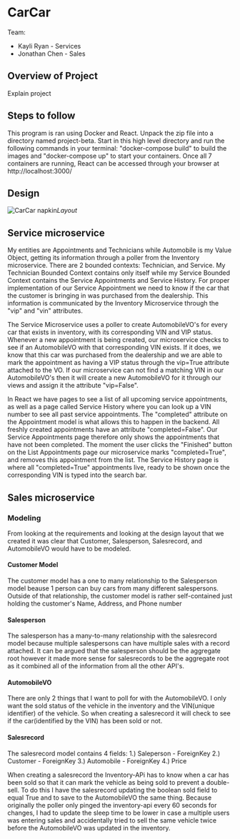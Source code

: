 # CarCar

Team:
* Kayli Ryan - Services
* Jonathan Chen - Sales

## Overview of Project
Explain project


## Steps to follow
This program is ran using Docker and React. Unpack the zip file into a directory named project-beta. Start in this high level directory and run the following commands in your terminal:  "docker-compose build" to build the images and "docker-compose up" to start your containers. Once all 7 containers are running, React can be accessed through your browser at http://localhost:3000/

## Design
![CarCar napkin](Resources/layout1.png)*Layout*

## Service microservice
My entities are Appointments and Technicians while Automobile is my Value Object, getting its information through a poller from the Inventory microservice.
There are 2 bounded contexts: Technician, and Service. My Technician Bounded Context contains only itself while my Service Bounded Context contains the Service Appointments and Service History. For proper implementation of our Service Appointment we need to know if the car that the customer is bringing in was purchased from the dealership. This information is communicated by the Inventory Microservice through the "vip" and "vin" attributes. 


The Service Microservice uses a poller to  create AutomobileVO's for every car that exists in inventory, with its corresponding VIN and VIP status. Whenever a new appointment is being created, our microservice checks to see if an AutomobileVO with that corresponding VIN exists. If it does, we know that this car was purchased from the dealership and we are able to mark the appointment as having a VIP status through the vip=True attribute attached to the VO. If our microservice can not find a matching VIN in our AutomobileVO's then it will create a new AutomobileVO for it through our views and assign it the attribute "vip=False". 


In React we have pages to see a list of all upcoming service appointments, as well as a page called Service History where you can look up a VIN number to see all past service appointments. The "completed" attribute on the Appointment model is what allows this to happen in the backend. All freshly created appointments have an attribute "completed=False". Our Service Appointments page therefore only shows the appointments that have not been completed. The moment the user clicks the "Finished" button on the List Appointments page our microservice marks "completed=True", and removes this appointment from the list. The Service History page is where all "completed=True" appointments live, ready to be shown once the corresponding VIN is typed into the search bar. 

## Sales microservice
### Modeling
From looking at the requirements and looking at the design layout that we created it was clear that Customer, Salesperson, Salesrecord, and AutomobileVO would have to be modeled. 

#### Customer Model
The customer model has a one to many relationship to the Salesperson model beause 1 person can buy cars from many different salespersons. Outside of that relationship, the customer model is rather self-contained just holding the customer's Name, Address, and Phone number

#### Salesperson
The salesperson has a many-to-many relationship with the salesrecord model because multiple salespersons can have multiple sales with a record attached. It can be argued that the salesperson should be the aggregate root however it made more sense for salesrecords to be the aggregate root as it combined all of the information from all the other API's. 

#### AutomobileVO
There are only 2 things that I want to poll for with the AutomobileVO. I only want the sold status of the vehicle in the inventory and the VIN(unique identifier) of the vehicle. So when creating a salesrecord it will check to see if the car(identified by the VIN) has been sold or not.

#### Salesrecord
The salesrecord model contains 4 fields:
1.) Saleperson - ForeignKey
2.) Customer - ForeignKey
3.) Automobile - ForeignKey
4.) Price

When creating a salesrecord the Inventory-APi has to know when a car has been sold so that it can mark the vehicle as being sold to prevent a double-sell. To do this I have the salesrecord updating the boolean sold field to equal True and to save to the AutomobileVO the same thing. Because originally the poller only pinged the inventory-api every 60 seconds for changes, I had to update the sleep time to be lower in case a multiple users was entering sales and accidentally tried to sell the same vehicle twice before the AutomobileVO was updated in the inventory.
